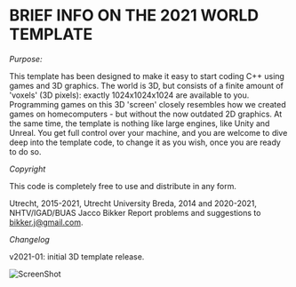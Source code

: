 # BRIEF INFO ON THE 2021 WORLD TEMPLATE

*Purpose:*

This template has been designed to make it easy to start coding C++
using games and 3D graphics. The world is 3D, but consists of a
finite amount of 'voxels' (3D pixels): exactly 1024x1024x1024 are
available to you. Programming games on this 3D 'screen' closely
resembles how we created games on homecomputers - but without the
now outdated 2D graphics.
At the same time, the template is nothing like large engines, like
Unity and Unreal. You get full control over your machine, and you
are welcome to dive deep into the template code, to change it as
you wish, once you are ready to do so.

*Copyright*

This code is completely free to use and distribute in any form.

Utrecht, 2015-2021, Utrecht University
Breda, 2014 and 2020-2021, NHTV/IGAD/BUAS
Jacco Bikker
Report problems and suggestions to bikker.j@gmail.com.

*Changelog*

v2021-01: 
initial 3D template release.

![ScreenShot](template_scrn01.png)